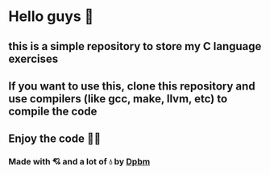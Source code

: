 # Hello guys 👋 

## this is a simple repository to store my C language exercises
## If you want to use this, clone this repository and use compilers (like gcc, make, llvm, etc) to compile the code
## Enjoy the code 👨‍💻

### Made with 💘 and a lot of 💧 by [Dpbm](https://github.com/Dpbm)